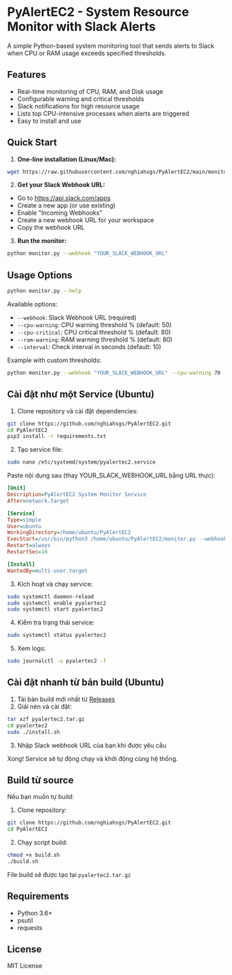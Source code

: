 # PyAlertEC2 - System Resource Monitor with Slack Alerts

A simple Python-based system monitoring tool that sends alerts to Slack when CPU or RAM usage exceeds specified thresholds.

## Features
- Real-time monitoring of CPU, RAM, and Disk usage
- Configurable warning and critical thresholds
- Slack notifications for high resource usage
- Lists top CPU-intensive processes when alerts are triggered
- Easy to install and use

## Quick Start

1. **One-line installation (Linux/Mac):**
```bash
wget https://raw.githubusercontent.com/nghiahsgs/PyAlertEC2/main/monitor.py && pip install -r requirements.txt
```

2. **Get your Slack Webhook URL:**
- Go to https://api.slack.com/apps
- Create a new app (or use existing)
- Enable "Incoming Webhooks"
- Create a new webhook URL for your workspace
- Copy the webhook URL

3. **Run the monitor:**
```bash
python monitor.py --webhook "YOUR_SLACK_WEBHOOK_URL"
```

## Usage Options

```bash
python monitor.py --help
```

Available options:
- `--webhook`: Slack Webhook URL (required)
- `--cpu-warning`: CPU warning threshold % (default: 50)
- `--cpu-critical`: CPU critical threshold % (default: 80)
- `--ram-warning`: RAM warning threshold % (default: 80)
- `--interval`: Check interval in seconds (default: 10)

Example with custom thresholds:
```bash
python monitor.py --webhook "YOUR_SLACK_WEBHOOK_URL" --cpu-warning 70 --ram-warning 90 --interval 30
```

## Cài đặt như một Service (Ubuntu)

1. Clone repository và cài đặt dependencies:
```bash
git clone https://github.com/nghiahsgs/PyAlertEC2.git
cd PyAlertEC2
pip3 install -r requirements.txt
```

2. Tạo service file:
```bash
sudo nano /etc/systemd/system/pyalertec2.service
```

Paste nội dung sau (thay YOUR_SLACK_WEBHOOK_URL bằng URL thực):
```ini
[Unit]
Description=PyAlertEC2 System Monitor Service
After=network.target

[Service]
Type=simple
User=ubuntu
WorkingDirectory=/home/ubuntu/PyAlertEC2
ExecStart=/usr/bin/python3 /home/ubuntu/PyAlertEC2/monitor.py --webhook YOUR_SLACK_WEBHOOK_URL
Restart=always
RestartSec=10

[Install]
WantedBy=multi-user.target
```

3. Kích hoạt và chạy service:
```bash
sudo systemctl daemon-reload
sudo systemctl enable pyalertec2
sudo systemctl start pyalertec2
```

4. Kiểm tra trạng thái service:
```bash
sudo systemctl status pyalertec2
```

5. Xem logs:
```bash
sudo journalctl -u pyalertec2 -f
```

## Cài đặt nhanh từ bản build (Ubuntu)

1. Tải bản build mới nhất từ [Releases](https://github.com/nghiahsgs/PyAlertEC2/releases)
2. Giải nén và cài đặt:
```bash
tar xzf pyalertec2.tar.gz
cd pyalertec2
sudo ./install.sh
```
3. Nhập Slack webhook URL của bạn khi được yêu cầu

Xong! Service sẽ tự động chạy và khởi động cùng hệ thống.

## Build từ source

Nếu bạn muốn tự build:

1. Clone repository:
```bash
git clone https://github.com/nghiahsgs/PyAlertEC2.git
cd PyAlertEC2
```

2. Chạy script build:
```bash
chmod +x build.sh
./build.sh
```

File build sẽ được tạo tại `pyalertec2.tar.gz`

## Requirements
- Python 3.6+
- psutil
- requests

## License
MIT License
